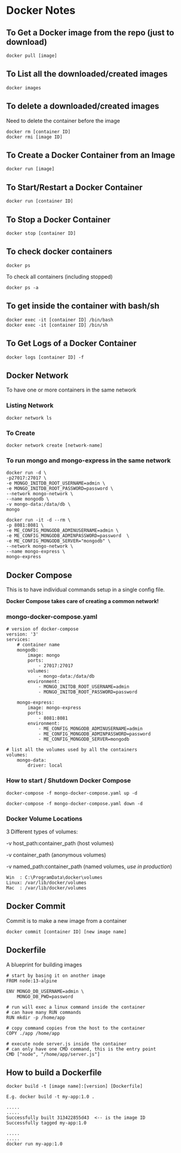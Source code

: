 # Docker Notes

## To Get a Docker image from the repo (just to download)
```
docker pull [image]
```

## To List all the downloaded/created images
```
docker images
```

## To delete a downloaded/created images
Need to delete the container before the image
```
docker rm [container ID]
docker rmi [image ID]
```

## To Create a Docker Container from an Image
```
docker run [image]
```

## To Start/Restart a Docker Container
```
docker run [container ID]
```

## To Stop a Docker Container
```
docker stop [container ID]
```

## To check docker containers
```
docker ps
```

To check all containers (including stopped)
```
docker ps -a
```

## To get inside the container with bash/sh
```
docker exec -it [container ID] /bin/bash
docker exec -it [container ID] /bin/sh
```

## To Get Logs of a Docker Container
```
docker logs [container ID] -f
```

## Docker Network 
To have one or more containers in the same network

### Listing Network
```
docker network ls
```

### To Create
```
docker network create [network-name]
```

### To run mongo and mongo-express in the same network
```
docker run -d \
-p27017:27017 \
-e MONGO_INITDB_ROOT_USERNAME=admin \
-e MONGO_INITDB_ROOT_PASSWORD=password \
--network mongo-network \
--name mongodb \
-v mongo-data:/data/db \ 
mongo
```

```
docker run -it -d --rm \
-p 8081:8081 \ 
-e ME_CONFIG_MONGODB_ADMINUSERNAME=admin \ 
-e ME_CONFIG_MONGODB_ADMINPASSWORD=password  \ 
-e ME_CONFIG_MONGODB_SERVER="mongodb" \  
--network mongo-network \ 
--name mongo-express \ 
mongo-express
```


## Docker Compose
This is to have individual commands setup in a single config file.

**Docker Compose takes care of creating a common network!**


### mongo-docker-compose.yaml

```
# version of docker-compose
version: '3'
services:
    # container name
    mongodb:
        image: mongo
        ports:
            - 27017:27017
        volumes:
            - mongo-data:/data/db
        environment:
            - MONGO_INITDB_ROOT_USERNAME=admin
            - MONGO_INITDB_ROOT_PASSWORD=password

    mongo-express:
        image: mongo-express
        ports:
            - 8081:8081
        environment:
            - ME_CONFIG_MONGODB_ADMINUSERNAME=admin
            - ME_CONFIG_MONGODB_ADMINPASSWORD=password
            - ME_CONFIG_MONGODB_SERVER=mongodb

# list all the volumes used by all the containers
volumes:
    mongo-data:
        driver: local
```

### How to start / Shutdown Docker Compose
```
docker-compose -f mongo-docker-compose.yaml up -d
```
```
docker-compose -f mongo-docker-compose.yaml down -d
```

### Docker Volume Locations

3 Different types of volumes:

-v host_path:container_path    (host volumes)

-v container_path              (anonymous volumes)

-v named_path:container_path   (named volumes, *use in production*)

```
Win  : C:\ProgramData\docker\volumes
Linux: /var/lib/docker/volumes
Mac  : /var/lib/docker/volumes
```


## Docker Commit
Commit is to make a new image from a container

```
docker commit [container ID] [new image name]
```


## Dockerfile
A blueprint for building images


```
# start by basing it on another image
FROM node:13-alpine

ENV MONGO_DB_USERNAME=admin \ 
    MONGO_DB_PWD=password

# run will exec a linux command inside the container
# can have many RUN commands
RUN mkdir -p /home/app

# copy command copies from the host to the container
COPY ./app /home/app

# execute node server.js inside the container
# can only have one CMD command, this is the entry point
CMD ["node", "/home/app/server.js"]

```

## How to build a Dockerfile
```
docker build -t [image name]:[version] [Dockerfile]

E.g. docker build -t my-app:1.0 .

.....
.....
Successfully built 313422855d43  <-- is the image ID
Successfully tagged my-app:1.0

.....
.....
docker run my-app:1.0
```
